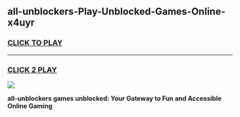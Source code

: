 
## all-unblockers-Play-Unblocked-Games-Online-x4uyr
<h3>
<a href="https://premium76.site?title=all-unblockers&ref=25A">CLICK TO PLAY</a></h3>
<hr>

<h3>
<a href="https://premium76.site?title=all-unblockers&ref=25A">CLICK 2 PLAY</a>
  
</h3>

<a href="https://premium76.site?title=all-unblockers&ref=25A"><img src="https://clearcache.store/games.png"></a>


**all-unblockers games unblocked: Your Gateway to Fun and Accessible Online Gaming**
